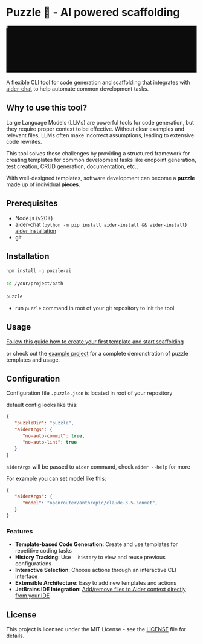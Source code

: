 # Puzzle 🧩 - AI powered scaffolding

![Puzzle showcase](assets/puzzle-demo.svg "Creating GET, DELETE endpoints using Puzzle")

A flexible CLI tool for code generation and scaffolding that integrates with [aider-chat](https://aider.chat) to help automate common development tasks.

## Why to use this tool?

Large Language Models (LLMs) are powerful tools for code generation, but they require proper context to be effective. Without clear examples and relevant files, LLMs often make incorrect assumptions, leading to extensive code rewrites. 

This tool solves these challenges by providing a structured framework for creating templates for common development tasks like endpoint generation, test creation, CRUD generation, documentation, etc..

With well-designed templates, software development can become a **puzzle** made up of individual **pieces**.

## Prerequisites

- Node.js (v20+)
- aider-chat (`python -m pip install aider-install && aider-install`) [aider installation](https://aider.chat/docs/install.html)
- git

## Installation
   
```bash
npm install -g puzzle-ai

cd /your/project/path

puzzle
```

- run `puzzle` command in root of your git repository to init the tool

## Usage

[Follow this guide how to create your first template and start scaffolding](USAGE.md)

or check out the [example project](https://github.com/twinity1/puzzle-example-project) for a complete demonstration of puzzle templates and usage.

## Configuration

Configuration file `.puzzle.json` is located in root of your repository

default config looks like this:

```json
{
   "puzzleDir": "puzzle",
   "aiderArgs": {
      "no-auto-commit": true,
      "no-auto-lint": true
   }
}
```

`aiderArgs` will be passed to `aider` command, check `aider --help` for more


For example you can set model like this:

```json
{
   "aiderArgs": {
      "model": "openrouter/anthropic/claude-3.5-sonnet",
   }
}
```

### Features

- **Template-based Code Generation**: Create and use templates for repetitive coding tasks
- **History Tracking**: Use `--history` to view and reuse previous configurations
- **Interactive Selection**: Choose actions through an interactive CLI interface
- **Extensible Architecture**: Easy to add new templates and actions
- **JetBrains IDE Integration**: [Add/remove files to Aider context directly from your IDE](JETBRAINS_INTEGRATION.md)

## License

This project is licensed under the MIT License - see the [LICENSE](LICENSE.md) file for details.
